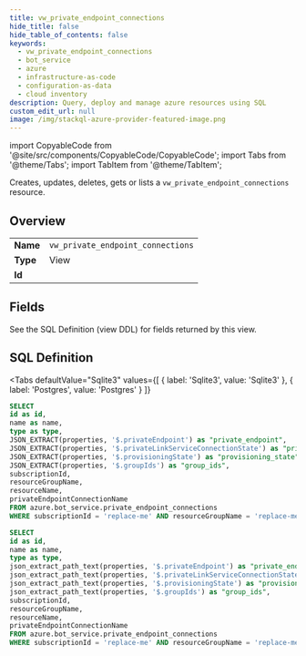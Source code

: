```yaml
--- 
title: vw_private_endpoint_connections
hide_title: false
hide_table_of_contents: false
keywords:
  - vw_private_endpoint_connections
  - bot_service
  - azure
  - infrastructure-as-code
  - configuration-as-data
  - cloud inventory
description: Query, deploy and manage azure resources using SQL
custom_edit_url: null
image: /img/stackql-azure-provider-featured-image.png
---
```


import CopyableCode from '@site/src/components/CopyableCode/CopyableCode';
import Tabs from '@theme/Tabs';
import TabItem from '@theme/TabItem';

Creates, updates, deletes, gets or lists a <code>vw_private_endpoint_connections</code> resource.

## Overview
<table><tbody>
<tr><td><b>Name</b></td><td><code>vw_private_endpoint_connections</code></td></tr>
<tr><td><b>Type</b></td><td>View</td></tr>
<tr><td><b>Id</b></td><td><CopyableCode code="azure.bot_service.vw_private_endpoint_connections" /></td></tr>
</tbody></table>

## Fields

See the SQL Definition (view DDL) for fields returned by this view.

## SQL Definition

<Tabs
defaultValue="Sqlite3"
values={[
{ label: 'Sqlite3', value: 'Sqlite3' },
{ label: 'Postgres', value: 'Postgres' }
]}
>
<TabItem value="Sqlite3">

```sql
SELECT
id as id,
name as name,
type as type,
JSON_EXTRACT(properties, '$.privateEndpoint') as "private_endpoint",
JSON_EXTRACT(properties, '$.privateLinkServiceConnectionState') as "private_link_service_connection_state",
JSON_EXTRACT(properties, '$.provisioningState') as "provisioning_state",
JSON_EXTRACT(properties, '$.groupIds') as "group_ids",
subscriptionId,
resourceGroupName,
resourceName,
privateEndpointConnectionName
FROM azure.bot_service.private_endpoint_connections
WHERE subscriptionId = 'replace-me' AND resourceGroupName = 'replace-me' AND resourceName = 'replace-me';
```

</TabItem>
<TabItem value="Postgres">

```sql
SELECT
id as id,
name as name,
type as type,
json_extract_path_text(properties, '$.privateEndpoint') as "private_endpoint",
json_extract_path_text(properties, '$.privateLinkServiceConnectionState') as "private_link_service_connection_state",
json_extract_path_text(properties, '$.provisioningState') as "provisioning_state",
json_extract_path_text(properties, '$.groupIds') as "group_ids",
subscriptionId,
resourceGroupName,
resourceName,
privateEndpointConnectionName
FROM azure.bot_service.private_endpoint_connections
WHERE subscriptionId = 'replace-me' AND resourceGroupName = 'replace-me' AND resourceName = 'replace-me';
```

</TabItem>
</Tabs>
